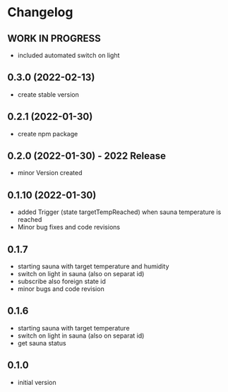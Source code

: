 # Changelog
<!--
    ## **WORK IN PROGRESS**
-->

## **WORK IN PROGRESS**
- included automated switch on light


## 0.3.0 (2022-02-13)
- create stable version 

## 0.2.1 (2022-01-30)
- create npm package 
  
## 0.2.0 (2022-01-30)  - 2022 Release
- minor Version created

## 0.1.10 (2022-01-30)
- added Trigger (state targetTempReached) when sauna temperature is reached
- Minor bug fixes and code revisions

## 0.1.7 
- starting sauna with target temperature and humidity
- switch on light in sauna (also on separat id)
- subscribe also foreign state id 
- minor bugs and code revision
  
## 0.1.6 
- starting sauna with target temperature
- switch on light in sauna (also on separat id)
- get sauna status

## 0.1.0 
- initial version